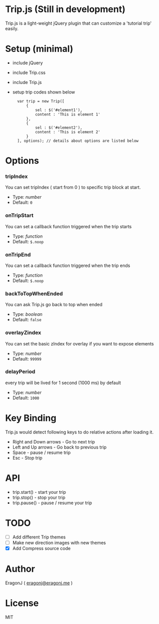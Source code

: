 Trip.js (Still in development)
==============================

Trip.js is a light-weight jQuery plugin that can customize a 'tutorial trip' easily. 

Setup (minimal)
===============

* include jQuery
* include Trip.css
* include Trip.js
* setup trip codes shown below

        var trip = new Trip([
            { 
                sel : $('#element1'),
                content : 'This is element 1'
            },
            {
                sel : $('#element2'),
                content : 'This is element 2'
            }
        ], options); // details about options are listed below


Options
=======

### tripIndex
You can set tripIndex ( start from 0 ) to specific trip block at start.

* Type: *number*
* Default: `0`

### onTripStart
You can set a callback function triggered when the trip starts

* Type: *function*
* Default: `$.noop`

### onTripEnd
You can set a callback function triggered when the trip ends

* Type: *function*
* Default: `$.noop`

### backToTopWhenEnded
You can ask Trip.js go back to top when ended 

* Type: *boolean*
* Default: `false`

### overlayZindex 
You can set the basic zIndex for overlay if you want to expose elements

* Type: *number*
* Default: `99999`

### delayPeriod
every trip will be lived for 1 second (1000 ms) by default

* Type: *number*
* Default: `1000`

Key Binding
===========

Trip.js would detect following keys to do relative actions after loading it.

* Right and Down arrows  - Go to next trip
* Left and Up arrows     - Go back to previous trip
* Space                  - pause / resume trip
* Esc                    - Stop trip

API
===

* trip.start()   - start your trip
* trip.stop()    - stop your trip
* trip.pause()   - pause / resume your trip

TODO
====

* [ ] Add different Trip themes
* [ ] Make new direction images with new themes
* [x] Add Compress source code

Author
======
EragonJ ( eragonj@eragonj.me )

License
=======
MIT
